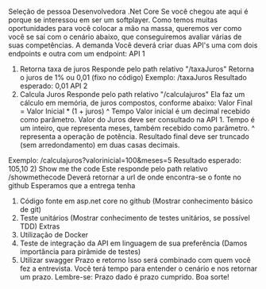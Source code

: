 Seleção de pessoa Desenvolvedora .Net
Core
Se você chegou ate aqui é porque se interessou em ser um softplayer. Como temos
muitas oportunidades para você colocar a mão na massa, queremos ver como você
se sai com o cenário abaixo, que conseguiremos avaliar várias de suas
competências.
A demanda
Você deverá criar duas API's uma com dois endpoints e outra com um endpoint:
API 1
1) Retorna taxa de juros
Responde pelo path relativo "/taxaJuros"
Retorna o juros de 1% ou 0,01 (fixo no código)
Exemplo: /taxaJuros Resultado esperado: 0,01
API 2
1) Calcula Juros
Responde pelo path relativo "/calculajuros"
Ela faz um cálculo em memória, de juros compostos, conforme abaixo: Valor Final =
Valor Inicial * (1 + juros) ^ Tempo
Valor inicial é um decimal recebido como parâmetro.
Valor do Juros deve ser consultado na API 1.
Tempo é um inteiro, que representa meses, também recebido como parâmetro.
^ representa a operação de potência.
Resultado final deve ser truncado (sem arredondamento) em duas casas decimais.

Exemplo: /calculajuros?valorinicial=100&meses=5 Resultado esperado: 105,10
2) Show me the code
Este responde pelo path relativo /showmethecode Deverá retornar a url de onde
encontra-se o fonte no github
Esperamos que a entrega tenha
1. Código fonte em asp.net core no github (Mostrar conhecimento básico
de git)
2. Teste unitários (Mostrar conhecimento de testes unitários, se possível TDD)
Extras
1. Utilização de Docker
2. Teste de integração da API em linguagem de sua preferência (Damos
importância para pirâmide de testes)
3. Utilizar swagger
Prazo e retorno
Isso será combinado com quem você fez a entrevista. Você terá tempo para
entender o cenário e nos retornar um prazo. Lembre-se: Prazo dado é prazo
cumprido.
Boa sorte!